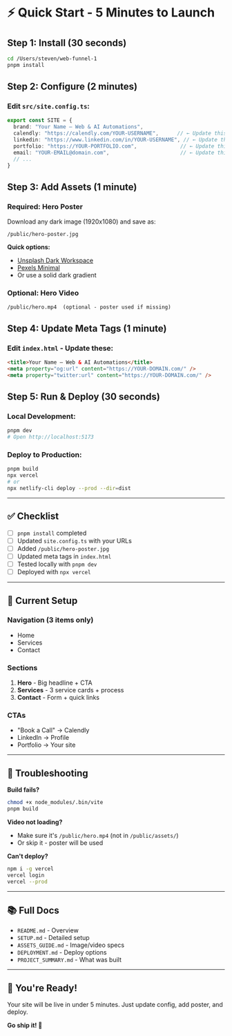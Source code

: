 # ⚡ Quick Start - 5 Minutes to Launch

## Step 1: Install (30 seconds)
```bash
cd /Users/steven/web-funnel-1
pnpm install
```

## Step 2: Configure (2 minutes)

### Edit `src/site.config.ts`:
```typescript
export const SITE = {
  brand: "Your Name — Web & AI Automations",
  calendly: "https://calendly.com/YOUR-USERNAME",      // ← Update this
  linkedin: "https://www.linkedin.com/in/YOUR-USERNAME", // ← Update this
  portfolio: "https://YOUR-PORTFOLIO.com",              // ← Update this
  email: "YOUR-EMAIL@domain.com",                       // ← Update this
  // ...
}
```

## Step 3: Add Assets (1 minute)

### Required: Hero Poster
Download any dark image (1920x1080) and save as:
```
/public/hero-poster.jpg
```

**Quick options:**
- [Unsplash Dark Workspace](https://unsplash.com/s/photos/dark-workspace)
- [Pexels Minimal](https://www.pexels.com/search/minimal/)
- Or use a solid dark gradient

### Optional: Hero Video
```
/public/hero.mp4  (optional - poster used if missing)
```

## Step 4: Update Meta Tags (1 minute)

### Edit `index.html` - Update these:
```html
<title>Your Name — Web & AI Automations</title>
<meta property="og:url" content="https://YOUR-DOMAIN.com/" />
<meta property="twitter:url" content="https://YOUR-DOMAIN.com/" />
```

## Step 5: Run & Deploy (30 seconds)

### Local Development:
```bash
pnpm dev
# Open http://localhost:5173
```

### Deploy to Production:
```bash
pnpm build
npx vercel
# or
npx netlify-cli deploy --prod --dir=dist
```

---

## ✅ Checklist

- [ ] `pnpm install` completed
- [ ] Updated `site.config.ts` with your URLs
- [ ] Added `/public/hero-poster.jpg`
- [ ] Updated meta tags in `index.html`
- [ ] Tested locally with `pnpm dev`
- [ ] Deployed with `npx vercel`

---

## 🎨 Current Setup

### Navigation (3 items only)
- Home
- Services  
- Contact

### Sections
1. **Hero** - Big headline + CTA
2. **Services** - 3 service cards + process
3. **Contact** - Form + quick links

### CTAs
- "Book a Call" → Calendly
- LinkedIn → Profile
- Portfolio → Your site

---

## 🚨 Troubleshooting

**Build fails?**
```bash
chmod +x node_modules/.bin/vite
pnpm build
```

**Video not loading?**
- Make sure it's `/public/hero.mp4` (not in `/public/assets/`)
- Or skip it - poster will be used

**Can't deploy?**
```bash
npm i -g vercel
vercel login
vercel --prod
```

---

## 📚 Full Docs

- `README.md` - Overview
- `SETUP.md` - Detailed setup
- `ASSETS_GUIDE.md` - Image/video specs
- `DEPLOYMENT.md` - Deploy options
- `PROJECT_SUMMARY.md` - What was built

---

## 🎉 You're Ready!

Your site will be live in under 5 minutes. Just update config, add poster, and deploy. 

**Go ship it! 🚀**

